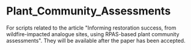 # Plant_Community_Assessments
For scripts related to the article "Informing restoration success, from wildfire-impacted analogue sites, using RPAS-based plant community assessments". They will be available after the paper has been accepted.
